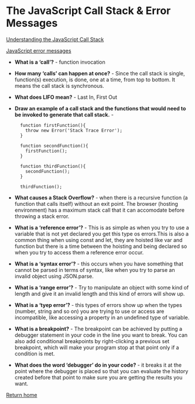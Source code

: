 # The JavaScript Call Stack & Error Messages

[Understanding the JavaScript Call Stack](https://www.freecodecamp.org/news/understanding-the-javascript-call-stack-861e41ae61d4)

[JavaScript error messages](https://codeburst.io/javascript-error-messages-debugging-d23f84f0ae7c)

- **What is a ‘call’?** - function invocation
- **How many ‘calls’ can happen at once?** - Since the call stack is single, function(s) execution, is done, one at a time, from top to bottom. It means the call stack is synchronous.
- **What does LIFO mean?** - Last In, First Out
- **Draw an example of a call stack and the functions that would need to be invoked to generate that call stack.** -

        function firstFunction(){
          throw new Error('Stack Trace Error');
        }

        function secondFunction(){
          firstFunction();
        }

        function thirdFunction(){
          secondFunction();
        }

        thirdFunction();

- **What causes a Stack Overflow?** - when there is a recursive function (a function that calls itself) without an exit point. The browser (hosting environment) has a maximum stack call that it can accomodate before throwing a stack error.

- **What is a ‘reference error’?** - This is as simple as when you try to use a variable that is not yet declared you get this type os errors.This is also a common thing when using const and let, they are hoisted like var and function but there is a time between the hoisting and being declared so when you try to access them a reference error occur.
- **What is a ‘syntax error’?** - this occurs when you have something that cannot be parsed in terms of syntax, like when you try to parse an invalid object using JSON.parse.
- **What is a ‘range error’?** - Try to manipulate an object with some kind of length and give it an invalid length and this kind of errors will show up.
- **What is a ‘tyep error’?** - this types of errors show up when the types (number, string and so on) you are trying to use or access are incompatible, like accessing a property in an undefined type of variable.
- **What is a breakpoint?** - The breakpoint can be achieved by putting a debugger statement in your code in the line you want to break. You can also add conditional breakpoints by right-clicking a previous set breakpoint, which will make your program stop at that point only if a condition is met.
- **What does the word ‘debugger’ do in your code?** - it breaks it at the point where the debugger is placed so that you can evaluate the history created before that point to make sure you are getting the results you want.

[Return home](https://khofstetter94.github.io/reading-notes/)
